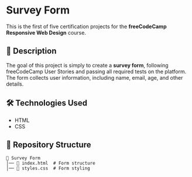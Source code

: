 # Survey Form

This is the first of five certification projects for the **freeCodeCamp** **Responsive Web Design** course.

## 📌 Description

The goal of this project is simply to create a **survey form**, following freeCodeCamp User Stories and passing all required tests on the platform. The form collects user information, including name, email, age, and other details.

## 🛠️ Technologies Used

- HTML
- CSS

## 📂 Repository Structure

```
📁 Survey Form
│── 📄 index.html  # Form structure
│── 📄 styles.css  # Form styling
```
